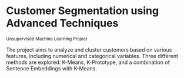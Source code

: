 # Customer Segmentation using Advanced Techniques
<sup>Unsupervised Machine Learning Project</sup>

The project aims to analyze and cluster customers based on various features, including numerical and categorical variables. 
Three different methods are explored: K-Means, K-Prototype, and a combination of Sentence Embeddings with K-Means.

